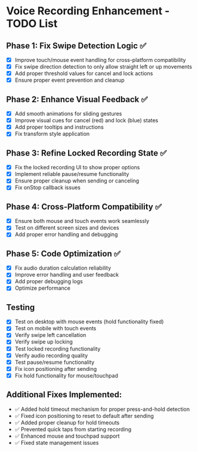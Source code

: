 # Voice Recording Enhancement - TODO List

## Phase 1: Fix Swipe Detection Logic ✅
- [x] Improve touch/mouse event handling for cross-platform compatibility
- [x] Fix swipe direction detection to only allow straight left or up movements
- [x] Add proper threshold values for cancel and lock actions
- [x] Ensure proper event prevention and cleanup

## Phase 2: Enhance Visual Feedback ✅
- [x] Add smooth animations for sliding gestures
- [x] Improve visual cues for cancel (red) and lock (blue) states
- [x] Add proper tooltips and instructions
- [x] Fix transform style application

## Phase 3: Refine Locked Recording State ✅
- [x] Fix the locked recording UI to show proper options
- [x] Implement reliable pause/resume functionality
- [x] Ensure proper cleanup when sending or canceling
- [x] Fix onStop callback issues

## Phase 4: Cross-Platform Compatibility ✅
- [x] Ensure both mouse and touch events work seamlessly
- [x] Test on different screen sizes and devices
- [x] Add proper error handling and debugging

## Phase 5: Code Optimization ✅
- [x] Fix audio duration calculation reliability
- [x] Improve error handling and user feedback
- [x] Add proper debugging logs
- [x] Optimize performance

## Testing
- [x] Test on desktop with mouse events (hold functionality fixed)
- [x] Test on mobile with touch events
- [x] Verify swipe left cancellation
- [x] Verify swipe up locking
- [x] Test locked recording functionality
- [x] Verify audio recording quality
- [x] Test pause/resume functionality
- [x] Fix icon positioning after sending
- [x] Fix hold functionality for mouse/touchpad

## Additional Fixes Implemented:
- ✅ Added hold timeout mechanism for proper press-and-hold detection
- ✅ Fixed icon positioning to reset to default after sending
- ✅ Added proper cleanup for hold timeouts
- ✅ Prevented quick taps from starting recording
- ✅ Enhanced mouse and touchpad support
- ✅ Fixed state management issues

